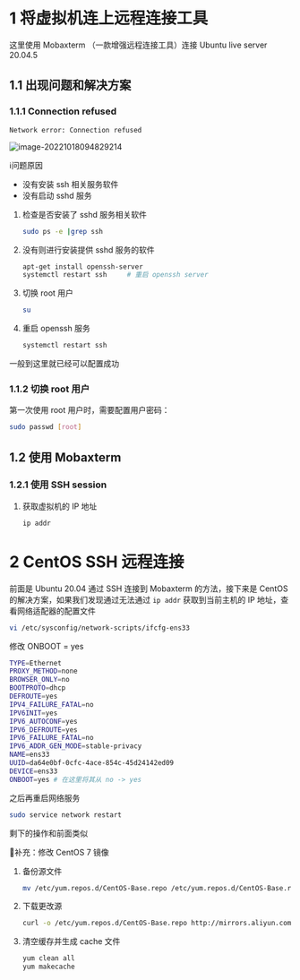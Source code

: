 # 1 将虚拟机连上远程连接工具

这里使用 Mobaxterm （一款增强远程连接工具）连接 Ubuntu live server 20.04.5

## 1.1 出现问题和解决方案

### 1.1.1 Connection refused

```
Network error: Connection refused
```

![image-20221018094829214](https://theblogimage.oss-cn-fuzhou.aliyuncs.com/imagefortypora/image-20221018094829214.png)

:information_source:问题原因

- 没有安装 ssh 相关服务软件
- 没有启动 sshd 服务

1. 检查是否安装了 sshd 服务相关软件

   ```bash
   sudo ps -e |grep ssh
   ```

2. 没有则进行安装提供 sshd 服务的软件

   ```bash
   apt-get install openssh-server
   systemctl restart ssh     # 重启 openssh server
   ```

3. 切换 root 用户

   ```bash
   su
   ```

4. 重启 openssh 服务

   ```bash
   systemctl restart ssh
   ```

一般到这里就已经可以配置成功



### 1.1.2 切换 root 用户

第一次使用 root 用户时，需要配置用户密码：

```bash
sudo passwd [root]
```

 

## 1.2 使用 Mobaxterm

### 1.2.1 使用 SSH session

1. 获取虚拟机的 IP 地址

   ```bash
   ip addr
   ```



# 2 CentOS SSH 远程连接

前面是 Ubuntu 20.04 通过 SSH 连接到 Mobaxterm 的方法，接下来是 CentOS 的解决方案，如果我们发现通过无法通过 `ip addr` 获取到当前主机的 IP 地址，查看网络适配器的配置文件

```bash
vi /etc/sysconfig/network-scripts/ifcfg-ens33
```

修改 ONBOOT = yes

```bash
TYPE=Ethernet
PROXY_METHOD=none
BROWSER_ONLY=no
BOOTPROTO=dhcp
DEFROUTE=yes
IPV4_FAILURE_FATAL=no
IPV6INIT=yes
IPV6_AUTOCONF=yes
IPV6_DEFROUTE=yes
IPV6_FAILURE_FATAL=no
IPV6_ADDR_GEN_MODE=stable-privacy
NAME=ens33
UUID=da64e0bf-0cfc-4ace-854c-45d24142ed09
DEVICE=ens33
ONBOOT=yes # 在这里将其从 no -> yes
```

之后再重启网络服务

```bash
sudo service network restart
```

剩下的操作和前面类似



:taco:补充：修改 CentOS 7 镜像

1. 备份源文件

   ```bash
   mv /etc/yum.repos.d/CentOS-Base.repo /etc/yum.repos.d/CentOS-Base.repo.backup
   ```

2. 下载更改源

   ```bash
   curl -o /etc/yum.repos.d/CentOS-Base.repo http://mirrors.aliyun.com/repo/Centos-7.repo
   ```

3. 清空缓存并生成 cache 文件

   ```bash
   yum clean all
   yum makecache
   ```

